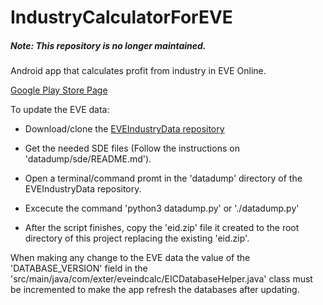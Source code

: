 # IndustryCalculatorForEVE

##### Note: This repository is no longer maintained.

Android app that calculates profit from industry in EVE Online.

[Google Play Store Page](https://play.google.com/store/apps/details?id=com.exter.eveindcalc)

To update the EVE data:

- Download/clone the [EVEIndustryData repository](https://github.com/EXTER7/EVEIndustryData)

- Get the needed SDE files (Follow the instructions on 'datadump/sde/README.md').

- Open a terminal/command promt in the 'datadump' directory of the EVEIndustryData repository.

- Excecute the command 'python3 datadump.py' or './datadump.py'

- After the script finishes, copy the 'eid.zip' file it created to the root directory of this project replacing the existing 'eid.zip'.

When making any change to the EVE data the value of the 'DATABASE_VERSION' field in the 'src/main/java/com/exter/eveindcalc/EICDatabaseHelper.java' class must be incremented to make the app refresh the databases after updating.

